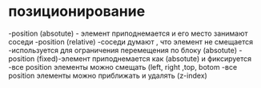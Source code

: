 # позиционирование
-position (absotute) - элемент приподнемается и его место занимают соседи
-position (relative) -соседи думают , что элемент не смещается 
-используется для ограничения перемещения по блоку (absotute) 
-position (fixed)-элемент приподнемается как (absotute) и фиксируется 
-все position элементы можно смещать (left, right ,top, botom
 -все position элементы можно приближать  и удалять (z-index)
